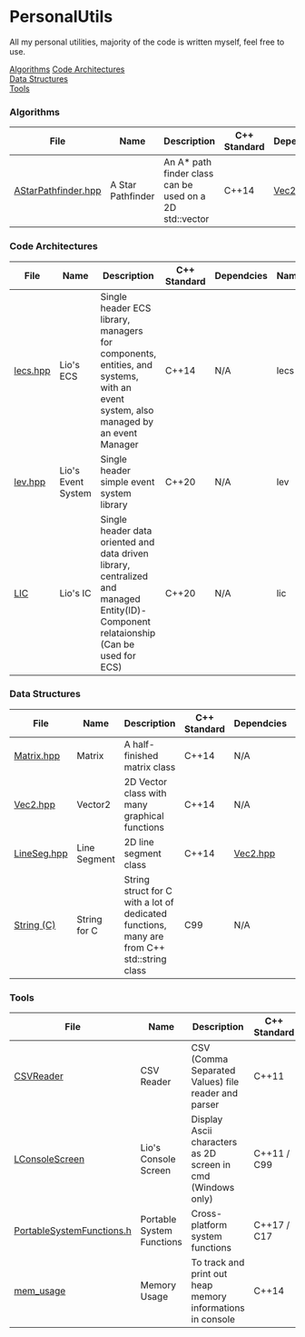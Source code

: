 # PersonalUtils

All my personal utilities, majority of the code is written myself, feel free to use.  

[Algorithms](algorithms)
[Code Architectures](code%20architectures)  
[Data Structures](data%20structures)  
[Tools](tools)  

### Algorithms

File | Name | Description | C++ Standard | Dependcies | Namespace
--- | --- | --- | --- | --- | ---
[AStarPathfinder.hpp](algorithms/AStarPathfinder.hpp) | A Star Pathfinder | An A* path finder class can be used on a 2D std::vector | C++14 | [Vec2.hpp](data%20structures/Graphics/Vec2.hpp) | lio

### Code Architectures

File | Name | Description | C++ Standard | Dependcies | Namespace
--- | --- | --- | --- | --- | ---
[lecs.hpp](code%20architectures/lecs.hpp) | Lio's ECS | Single header ECS library, managers for components, entities, and systems, with an event system, also managed by an event Manager | C++14 | N/A | lecs
[lev.hpp](code%20architectures/lev.hpp) | Lio's Event System | Single header simple event system library | C++20 | N/A | lev
[LIC](code%20architectures/LIC) | Lio's IC | Single header data oriented and data driven library, centralized and managed Entity(ID)-Component relataionship (Can be used for ECS) | C++20 | N/A | lic
### Data Structures

File | Name | Description | C++ Standard | Dependcies | Namespace
--- | --- | --- | --- | --- | ---
[Matrix.hpp](data%20structures/Matrix.hpp) | Matrix | A half-finished matrix class | C++14 | N/A | lio
[Vec2.hpp](data%20structures/Graphics/Vec2.hpp) | Vector2 | 2D Vector class with many graphical functions | C++14 | N/A | lio
[LineSeg.hpp](data%20structures/Graphics/LineSeg.hpp) | Line Segment | 2D line segment class | C++14 | [Vec2.hpp](data%20structures/Graphics/Vec2.hpp) | lio
[String (C)](data%20structures/String%20(C)) | String for C | String struct for C with a lot of dedicated functions, many are from C++ std::string class | C99 | N/A | N/A

### Tools

File | Name | Description | C++ Standard | Dependcies | Namespace
--- | --- | --- | --- | --- | ---
[CSVReader](tools/CSVReader) | CSV Reader | CSV (Comma Separated Values) file reader and parser | C++11 | N/A | lio
[LConsoleScreen](tools/LConsoleScreen) | Lio's Console Screen | Display Ascii characters as 2D screen in cmd (Windows only) | C++11 / C99 | [windows.h](https://en.wikipedia.org/wiki/Windows.h) | lio
[PortableSystemFunctions.h](tools/PortableSystemFunctions.h) | Portable System Functions | Cross-platform system functions | C++17 / C17 | [windows.h](https://en.wikipedia.org/wiki/Windows.h) / [unistd.h](https://en.wikipedia.org/wiki/Unistd.h) | N/A
[mem_usage](tools/mem_usage) | Memory Usage | To track and print out heap memory informations in console | C++14 | N/A | lio
